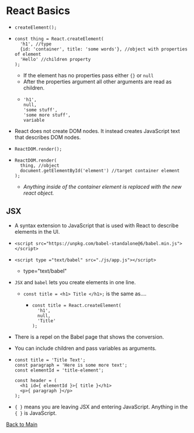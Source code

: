 # React Basics

+ `createElement();`
+ ```
  const thing = React.createElement(
    'h1', //type
    {id: 'container', title: 'some words'}, //object with properties of element
    'Hello' //children property
  );
  ```
  + If the element has no properties pass either `{}` or `null`
  + After the properties argument all other arguments are read as children.
  + ```
    'h1',
    null,
    'some stuff',
    'some more stuff',
    variable
    ```
+ React does not create DOM nodes.  It instead creates JavaScript text that describes DOM nodes.

+ `ReactDOM.render();`
+ ```
  ReactDOM.render(
    thing, //object
    document.getElementById('element') //target container element
  );
  ```
  + *Anything inside of the container element is replaced with the new react object.*

## JSX
+ A syntax extension to JavaScript that is used with React to describe elements in the UI.
+ `<script src="https://unpkg.com/babel-standalone@6/babel.min.js"></script>`
+ `<script type ="text/babel" src="./js/app.js"></script>`
  + type="text/babel"

+ `JSX` and `babel` lets you create elements in one line.
  + `const title = <h1> Title </h1>;` is the same as....
    + ```
      const title = React.createElement(
        'h1',
        null,
        'Title'
      );
      ```
+ There is a repel on the Babel page that shows the conversion.

+ You can include children and pass variables as arguments.
+ ```
  const title = 'Title Text';
  const paragraph = 'Here is some more text';
  const elementId = 'title-element';

  const header = (
    <h1 id={ elementId }>{ title }</h1>
    <p>{ paragraph }</p>
  );
  ```
+ `{ }` means you are leaving JSX and entering JavaScript.  Anything in the `{ }` is JavaScript.




[Back to Main](react.md)